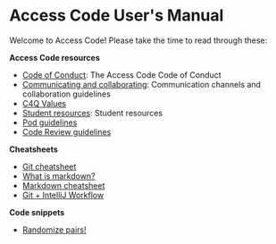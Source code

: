 # Access Code User's Manual

Welcome to Access Code! Please take the time to read through these:

**Access Code resources**

* [Code of Conduct](code-of-conduct.md): The Access Code Code of Conduct
* [Communicating and collaborating](communicating-and-collaborating.md): Communication channels and collaboration guidelines
* [C4Q Values](values.md)
* [Student resources](resources.md): Student resources
* [Pod guidelines](pods.md)
* [Code Review guidelines](code-review.md)

**Cheatsheets**

* [Git cheatsheet](git-cheatsheet.md)
* [What is markdown?](https://guides.github.com/features/mastering-markdown/)
* [Markdown cheatsheet](https://github.com/adam-p/markdown-here/wiki/Markdown-Cheatsheet)
* [Git + IntelliJ Workflow](https://gist.github.com/noidontdig/fb11060af19159d040f8)

**Code snippets**

* [Randomize pairs!](https://gist.github.com/noidontdig/571399aac6eb558163b4)
